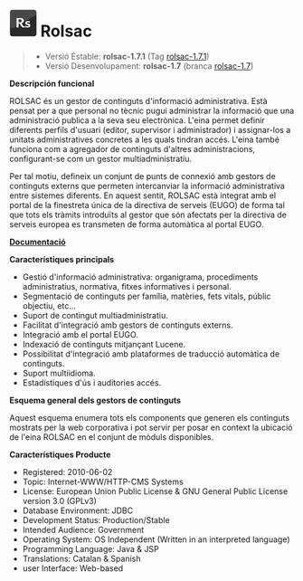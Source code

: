 # ![Logo](https://github.com/GovernIB/maven/raw/binaris/rolsac/projectinfo_Attachments/icon.jpg) Rolsac
> - Versió Estable: __rolsac-1.7.1__ (Tag [rolsac-1.7.1](https://github.com/GovernIB/rolsac/tree/rolsac-1.7.1))
> - Versió Desenvolupament: __rolsac-1.7__ (branca [rolsac-1.7](https://github.com/GovernIB/rolsac/tree/rolsac-1.7))

**Descripción funcional**

ROLSAC és un gestor de continguts d'informació administrativa. Està pensat per a que personal no tècnic pugui administrar la informació que una administració publica a la seva seu electrònica.  L'eina permet definir diferents perfils d'usuari (editor, supervisor i administrador) i assignar-los a unitats administratives concretes a les quals tindran accés.  L'eina també funciona com a agregador de continguts d'altres administracions, configurant-se com un gestor multiadministratiu.

Per tal motiu, defineix un conjunt de punts de connexió amb gestors de continguts externs que permeten intercanviar la informació administrativa entre sistemes diferents. En aquest sentit, ROLSAC està integrat amb el portal de la finestreta única de la directiva de serveis (EUGO) de forma tal que tots els tràmits introduïts al gestor que són afectats per la directiva de serveis europea es transmeten de forma automàtica al portal EUGO.

[**Documentació**](https://github.com/GovernIB/rolsac/tree/rolsac-1.7.1/doc/pdf)

**Característiques principals**

* Gestió d'informació administrativa: organigrama, procediments administratius, normativa, fitxes informatives i personal.
* Segmentació de continguts per família, matèries, fets vitals, públic objectiu, etc...
* Suport de contingut multiadministratiu.
* Facilitat d'integració amb gestors de continguts externs.
* Integració amb el portal EUGO.
* Indexació de continguts mitjançant Lucene.
* Possibilitat d'integració amb plataformes de traducció automàtica de continguts.
* Suport multiidioma.
* Estadístiques d'ús i auditories accés.

 

**Esquema general dels gestors de continguts**

Aquest esquema enumera tots els components que generen els continguts mostrats per la web corporativa i pot servir per posar en context la ubicació de l'eina ROLSAC en el conjunt de mòduls disponibles.


**Característiques Producte**

* Registered: 2010-06-02
* Topic: Internet-WWW/HTTP-CMS Systems
* License: European Union Public License  & GNU General Public License version 3.0 (GPLv3)
* Database Environment: JDBC
* Development Status: Production/Stable
* Intended Audience: Government
* Operating System: OS Independent (Written in an interpreted language)
* Programming Language: Java & JSP
* Translations: Catalan & Spanish
* user Interface: Web-based

